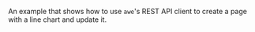An example that shows how to use ``awe``'s REST API client to create a page with a line chart and update it.

